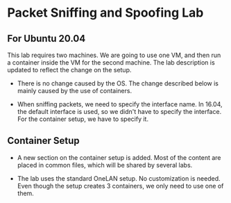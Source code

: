 # Packet Sniffing and Spoofing Lab

## For Ubuntu 20.04 

This lab requires two machines. We are going to use one VM, and then
run a container inside the VM for the second machine. 
The lab description is updated to reflect the change on the setup. 

- There is no change caused by the OS. The change described below
is mainly caused by the use of containers.

- When sniffing packets, we need to specify the interface name. 
In 16.04, the default interface is used, so we didn't have to specify
the interface. For the container setup, we have to specify it.


## Container Setup

- A new section on the container setup is added. Most of the content
are placed in common files, which will be shared by several labs.  

- The lab uses the standard OneLAN setup. No customization 
is needed. Even though the setup creates 3 containers, we only need
to use one of them.